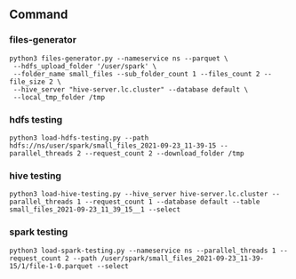 ## Command
### files-generator
```shell
python3 files-generator.py --nameservice ns --parquet \
 --hdfs_upload_folder '/user/spark' \
 --folder_name small_files --sub_folder_count 1 --files_count 2 --file_size 2 \
 --hive_server "hive-server.lc.cluster" --database default \
 --local_tmp_folder /tmp
```

### hdfs testing
```shell
python3 load-hdfs-testing.py --path hdfs://ns/user/spark/small_files_2021-09-23_11-39-15 --parallel_threads 2 --request_count 2 --download_folder /tmp
```

### hive testing
```shell
python3 load-hive-testing.py --hive_server hive-server.lc.cluster --parallel_threads 1 --request_count 1 --database default --table small_files_2021-09-23_11_39_15__1 --select
```

### spark testing
```shell
python3 load-spark-testing.py --nameservice ns --parallel_threads 1 --request_count 2 --path /user/spark/small_files_2021-09-23_11-39-15/1/file-1-0.parquet --select
```